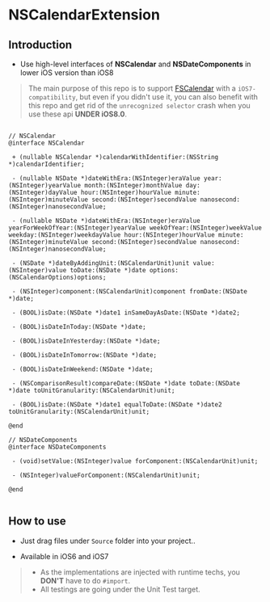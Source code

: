 # NSCalendarExtension

## Introduction

* Use high-level interfaces of **NSCalendar** and **NSDateComponents** in lower iOS version than iOS8

> The main purpose of this repo is to support [FSCalendar](https://github.com/WenchaoD/FSCalendar) with a `iOS7-compatibility`, but even if you didn't use it, you can also benefit with this repo and get rid of the `unrecognized selector` crash when you use these api **UNDER iOS8.0**.

```objc

// NSCalendar
@interface NSCalendar

 + (nullable NSCalendar *)calendarWithIdentifier:(NSString *)calendarIdentifier;
 
 - (nullable NSDate *)dateWithEra:(NSInteger)eraValue year:(NSInteger)yearValue month:(NSInteger)monthValue day:(NSInteger)dayValue hour:(NSInteger)hourValue minute:(NSInteger)minuteValue second:(NSInteger)secondValue nanosecond:(NSInteger)nanosecondValue;
 
 - (nullable NSDate *)dateWithEra:(NSInteger)eraValue yearForWeekOfYear:(NSInteger)yearValue weekOfYear:(NSInteger)weekValue weekday:(NSInteger)weekdayValue hour:(NSInteger)hourValue minute:(NSInteger)minuteValue second:(NSInteger)secondValue nanosecond:(NSInteger)nanosecondValue;
 
 - (NSDate *)dateByAddingUnit:(NSCalendarUnit)unit value:(NSInteger)value toDate:(NSDate *)date options:(NSCalendarOptions)options;
 
 - (NSInteger)component:(NSCalendarUnit)component fromDate:(NSDate *)date;
 
 - (BOOL)isDate:(NSDate *)date1 inSameDayAsDate:(NSDate *)date2;
 
 - (BOOL)isDateInToday:(NSDate *)date;
 
 - (BOOL)isDateInYesterday:(NSDate *)date;
 
 - (BOOL)isDateInTomorrow:(NSDate *)date;
 
 - (BOOL)isDateInWeekend:(NSDate *)date;
 
 - (NSComparisonResult)compareDate:(NSDate *)date toDate:(NSDate *)date toUnitGranularity:(NSCalendarUnit)unit;
 
 - (BOOL)isDate:(NSDate *)date1 equalToDate:(NSDate *)date2 toUnitGranularity:(NSCalendarUnit)unit;

@end

// NSDateComponents
@interface NSDateComponents

 - (void)setValue:(NSInteger)value forComponent:(NSCalendarUnit)unit;
 
 - (NSInteger)valueForComponent:(NSCalendarUnit)unit;
 
@end


```


## How to use
* Just drag files under `Source` folder into your project..

* Available in iOS6 and iOS7

> * As the implementations are injected with runtime techs, you **DON'T** have to do `#import`.
> * All testings are going under the Unit Test target.



